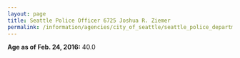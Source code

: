 ```yaml
---
layout: page
title: Seattle Police Officer 6725 Joshua R. Ziemer
permalink: /information/agencies/city_of_seattle/seattle_police_department/copbook/6725/
---
```


**Age as of Feb. 24, 2016:** 40.0
